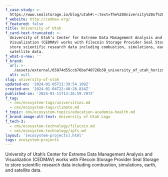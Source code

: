 ```yaml
---
f_case-study: >-
  https://www.sealstorage.io/blog/utah#:~:text=The%20University%20of%20Utah%20is,of%20Seal's%20underlying%20network%2C%20Filecoin
f_website: http://cedmav.org/
f_featured: false
title: University of Utah
f_card-text-truncated: >-
  University of Utah’s Center for Extreme Data Management Analysis and
  Visualization (CEDMAV) works with Filecoin Storage Provider Seal Storage to
  store scientific research data including combustion, simulations, earth, and
  satellite data.
f_what-s-new: ''
f_brand:
  url: >-
    /assets/external/65974d55ccb76baf40726b38_university_of_utah_horizontal_logo.svg.png
  alt: null
slug: university-of-utah
updated-on: '2024-01-05T21:39:54.109Z'
created-on: '2024-01-04T22:40:28.834Z'
published-on: '2024-01-11T13:26:59.787Z'
f_tag:
  - cms/ecosystem-tags/universities.md
  - cms/ecosystem-tags/climate.md
f_topic: cms/ecosystem-topics/education-academia-health.md
f_brand-image-alt-text: University of Utah Logo
f_tech-3:
  - cms/ecosystem-technology/filecoin.md
  - cms/ecosystem-technology/ipfs.md
layout: '[ecosystem-projects].html'
tags: ecosystem-projects
---
```


University of Utah’s Center for Extreme Data Management Analysis and Visualization (CEDMAV) works with Filecoin Storage Provider Seal Storage to store scientific research data including combustion, simulations, earth, and satellite data.
